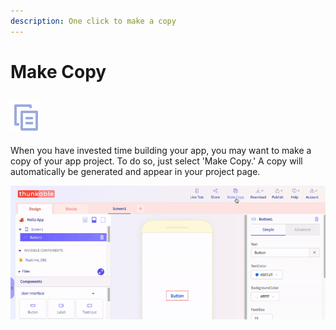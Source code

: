 ```yaml
---
description: One click to make a copy
---
```


# Make Copy

## ![](../../.gitbook/assets/iosviewiconmake_tr.png)

When you have invested time building your app, you may want to make a copy of your app project. To do so, just select 'Make Copy.' A copy will automatically be generated and appear in your project page.

![](../../.gitbook/assets/makecopy.gif)



